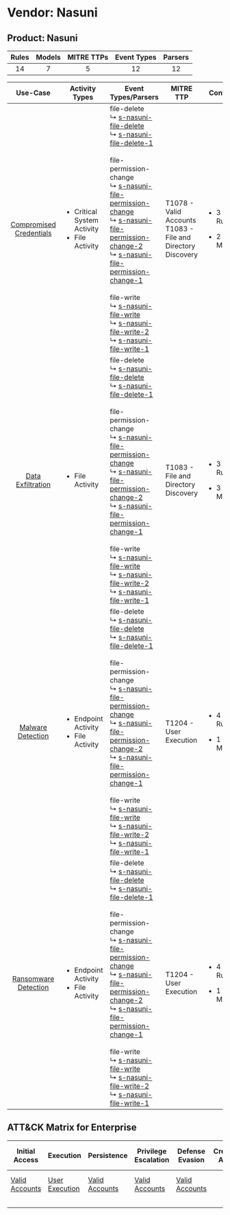 Vendor: Nasuni
==============
Product: Nasuni
---------------
| Rules | Models | MITRE TTPs | Event Types | Parsers |
|:-----:|:------:|:----------:|:-----------:|:-------:|
|  14   |   7    |     5      |     12      |   12    |

|                                 Use-Case                                  | Activity Types                                                   | Event Types/Parsers                                                                                                                                                                                                                                                                                                                                                                                                                                                                                                                                                                                                                                                                                                                                                                                        | MITRE TTP                                                          | Content                                             |
|:-------------------------------------------------------------------------:| ---------------------------------------------------------------- | ---------------------------------------------------------------------------------------------------------------------------------------------------------------------------------------------------------------------------------------------------------------------------------------------------------------------------------------------------------------------------------------------------------------------------------------------------------------------------------------------------------------------------------------------------------------------------------------------------------------------------------------------------------------------------------------------------------------------------------------------------------------------------------------------------------- | ------------------------------------------------------------------ | --------------------------------------------------- |
| [Compromised Credentials](../UseCases/usecase_compromised_credentials.md) | <ul><li>Critical System Activity</li><li>File Activity</li></ul> |  file-delete<br> ↳ [s-nasuni-file-delete](../Parsers/parserContent_s-nasuni-file-delete.md)<br> ↳ [s-nasuni-file-delete-1](../Parsers/parserContent_s-nasuni-file-delete-1.md)<br><br> file-permission-change<br> ↳ [s-nasuni-file-permission-change](../Parsers/parserContent_s-nasuni-file-permission-change.md)<br> ↳ [s-nasuni-file-permission-change-2](../Parsers/parserContent_s-nasuni-file-permission-change-2.md)<br> ↳ [s-nasuni-file-permission-change-1](../Parsers/parserContent_s-nasuni-file-permission-change-1.md)<br><br> file-write<br> ↳ [s-nasuni-file-write](../Parsers/parserContent_s-nasuni-file-write.md)<br> ↳ [s-nasuni-file-write-2](../Parsers/parserContent_s-nasuni-file-write-2.md)<br> ↳ [s-nasuni-file-write-1](../Parsers/parserContent_s-nasuni-file-write-1.md)<br> | T1078 - Valid Accounts<br>T1083 - File and Directory Discovery<br> | <ul><li>3 Rules</li></ul><ul><li>2 Models</li></ul> |
|       [Data Exfiltration](../UseCases/usecase_data_exfiltration.md)       | <ul><li>File Activity</li></ul>                                  |  file-delete<br> ↳ [s-nasuni-file-delete](../Parsers/parserContent_s-nasuni-file-delete.md)<br> ↳ [s-nasuni-file-delete-1](../Parsers/parserContent_s-nasuni-file-delete-1.md)<br><br> file-permission-change<br> ↳ [s-nasuni-file-permission-change](../Parsers/parserContent_s-nasuni-file-permission-change.md)<br> ↳ [s-nasuni-file-permission-change-2](../Parsers/parserContent_s-nasuni-file-permission-change-2.md)<br> ↳ [s-nasuni-file-permission-change-1](../Parsers/parserContent_s-nasuni-file-permission-change-1.md)<br><br> file-write<br> ↳ [s-nasuni-file-write](../Parsers/parserContent_s-nasuni-file-write.md)<br> ↳ [s-nasuni-file-write-2](../Parsers/parserContent_s-nasuni-file-write-2.md)<br> ↳ [s-nasuni-file-write-1](../Parsers/parserContent_s-nasuni-file-write-1.md)<br> | T1083 - File and Directory Discovery<br>                           | <ul><li>3 Rules</li></ul><ul><li>3 Models</li></ul> |
|       [Malware Detection](../UseCases/usecase_malware_detection.md)       | <ul><li>Endpoint Activity</li><li>File Activity</li></ul>        |  file-delete<br> ↳ [s-nasuni-file-delete](../Parsers/parserContent_s-nasuni-file-delete.md)<br> ↳ [s-nasuni-file-delete-1](../Parsers/parserContent_s-nasuni-file-delete-1.md)<br><br> file-permission-change<br> ↳ [s-nasuni-file-permission-change](../Parsers/parserContent_s-nasuni-file-permission-change.md)<br> ↳ [s-nasuni-file-permission-change-2](../Parsers/parserContent_s-nasuni-file-permission-change-2.md)<br> ↳ [s-nasuni-file-permission-change-1](../Parsers/parserContent_s-nasuni-file-permission-change-1.md)<br><br> file-write<br> ↳ [s-nasuni-file-write](../Parsers/parserContent_s-nasuni-file-write.md)<br> ↳ [s-nasuni-file-write-2](../Parsers/parserContent_s-nasuni-file-write-2.md)<br> ↳ [s-nasuni-file-write-1](../Parsers/parserContent_s-nasuni-file-write-1.md)<br> | T1204 - User Execution<br>                                         | <ul><li>4 Rules</li></ul><ul><li>1 Models</li></ul> |
|    [Ransomware Detection](../UseCases/usecase_ransomware_detection.md)    | <ul><li>Endpoint Activity</li><li>File Activity</li></ul>        |  file-delete<br> ↳ [s-nasuni-file-delete](../Parsers/parserContent_s-nasuni-file-delete.md)<br> ↳ [s-nasuni-file-delete-1](../Parsers/parserContent_s-nasuni-file-delete-1.md)<br><br> file-permission-change<br> ↳ [s-nasuni-file-permission-change](../Parsers/parserContent_s-nasuni-file-permission-change.md)<br> ↳ [s-nasuni-file-permission-change-2](../Parsers/parserContent_s-nasuni-file-permission-change-2.md)<br> ↳ [s-nasuni-file-permission-change-1](../Parsers/parserContent_s-nasuni-file-permission-change-1.md)<br><br> file-write<br> ↳ [s-nasuni-file-write](../Parsers/parserContent_s-nasuni-file-write.md)<br> ↳ [s-nasuni-file-write-2](../Parsers/parserContent_s-nasuni-file-write-2.md)<br> ↳ [s-nasuni-file-write-1](../Parsers/parserContent_s-nasuni-file-write-1.md)<br> | T1204 - User Execution<br>                                         | <ul><li>4 Rules</li></ul><ul><li>1 Models</li></ul> |

ATT&CK Matrix for Enterprise
----------------------------
| Initial Access                                                      | Execution                                                           | Persistence                                                         | Privilege Escalation                                                | Defense Evasion                                                     | Credential Access | Discovery                                                                         | Lateral Movement | Collection | Command and Control | Exfiltration | Impact |
| ------------------------------------------------------------------- | ------------------------------------------------------------------- | ------------------------------------------------------------------- | ------------------------------------------------------------------- | ------------------------------------------------------------------- | ----------------- | --------------------------------------------------------------------------------- | ---------------- | ---------- | ------------------- | ------------ | ------ |
| [Valid Accounts](https://attack.mitre.org/techniques/T1078)<br><br> | [User Execution](https://attack.mitre.org/techniques/T1204)<br><br> | [Valid Accounts](https://attack.mitre.org/techniques/T1078)<br><br> | [Valid Accounts](https://attack.mitre.org/techniques/T1078)<br><br> | [Valid Accounts](https://attack.mitre.org/techniques/T1078)<br><br> |                   | [File and Directory Discovery](https://attack.mitre.org/techniques/T1083)<br><br> |                  |            |                     |              |        |